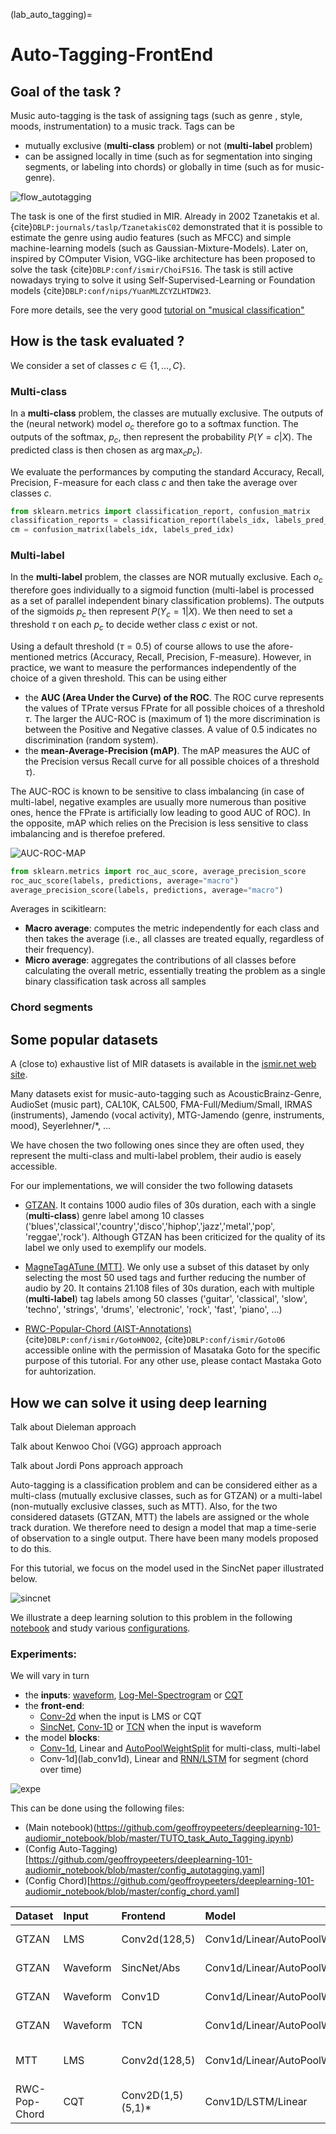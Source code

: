 (lab_auto_tagging)=
# Auto-Tagging-FrontEnd


## Goal of the task ?

Music auto-tagging is the task of assigning tags (such as genre , style, moods, instrumentation) to a music track.
Tags can be
- mutually exclusive (**multi-class** problem) or not (**multi-label** problem)
- can be assigned locally in time (such as for segmentation into singing segments, or labeling into chords) or globally in time (such as for music-genre).

![flow_autotagging](/images/flow_autotagging.png)

The task is one of the first studied in MIR.
Already in 2002 Tzanetakis et al. {cite}`DBLP:journals/taslp/TzanetakisC02` demonstrated that it is possible to estimate the genre using audio features (such as MFCC) and simple machine-learning models (such as Gaussian-Mixture-Models).
Later on, inspired by COmputer Vision, VGG-like architecture has been proposed to solve the task {cite}`DBLP:conf/ismir/ChoiFS16`.
The task is still active nowadays trying to solve it using Self-Supervised-Learning or Foundation models {cite}`DBLP:conf/nips/YuanMLZCYZLHTDW23`.

Fore more details, see the very good [tutorial on "musical classification"](https://music-classification.github.io/tutorial/landing-page.html)


## How is the task evaluated ?

We consider a set of classes $c \in \{1,\ldots,C\}$.

### Multi-class

In a **multi-class** problem, the classes are mutually exclusive.
The outputs of the (neural network) model $o_c$ therefore go to a softmax function.
The outputs of the softmax, $p_c$, then represent the probability $P(Y=c|X)$.
The predicted class is then chosen as $\arg\max_c p_c)$.

We evaluate the performances by computing the standard  Accuracy, Recall, Precision, F-measure for each class $c$ and then take the average over classes $c$.
```python
from sklearn.metrics import classification_report, confusion_matrix
classification_reports = classification_report(labels_idx, labels_pred_idx, output_dict=True)
cm = confusion_matrix(labels_idx, labels_pred_idx)
```

### Multi-label

In the **multi-label** problem, the classes are NOR mutually exclusive.
Each $o_c$ therefore goes individually to a sigmoid function (multi-label is processed as a set of parallel independent binary classification problems).
The outputs of the sigmoids $p_c$ then represent $P(Y_c=1|X)$.
We then need to set a threshold $\tau$ on each $p_c$ to decide wether class $c$ exist or not.

Using a default threshold ($\tau=0.5$) of course allows to use the afore-mentioned metrics (Accuracy, Recall, Precision, F-measure).
However, in practice, we want to measure the performances independently of the choice of a given threshold.
This can be using either
- the **AUC (Area Under the Curve) of the ROC**.
The ROC curve represents the values of TPrate versus FPrate for all possible choices of a threshold $\tau$.
The larger the AUC-ROC is (maximum of 1) the more discrimination is between the Positive and Negative classes.
A value of 0.5 indicates no discrimination (random system).
- the **mean-Average-Precision (mAP)**.
The mAP measures the AUC of the Precision versus Recall curve for all possible choices of a threshold $\tau)$.

The AUC-ROC is known to be sensitive to class imbalancing (in case of multi-label, negative examples are usually more numerous than positive ones, hence the FPrate is artificially low leading to good AUC of ROC).
In the opposite, mAP which relies on the Precision is less sensitive to class imbalancing and is therefoe prefered.

![AUC-ROC-MAP](/images/brick_roc_map_P.png)

```python
from sklearn.metrics import roc_auc_score, average_precision_score
roc_auc_score(labels, predictions, average="macro")
average_precision_score(labels, predictions, average="macro")
```

Averages in scikitlearn:
- **Macro average**: computes the metric independently for each class and then takes the average (i.e., all classes are treated equally, regardless of their frequency).
- **Micro average**: aggregates the contributions of all classes before calculating the overall metric, essentially treating the problem as a single binary classification task across all samples

### Chord segments




## Some popular datasets

A (close to) exhaustive list of MIR datasets is available in the [ismir.net web site](https://ismir.net/resources/datasets/).

Many datasets exist for music-auto-tagging such as AcousticBrainz-Genre, AudioSet (music part), CAL10K, CAL500, FMA-Full/Medium/Small, IRMAS (instruments), Jamendo (vocal activity), MTG-Jamendo (genre, instruments, mood), Seyerlehner/*, ...

We have chosen the two following ones since they are often used, they represent the multi-class and multi-label problem, their audio is easely accessible.

For our implementations, we will consider the two following datasets

- [GTZAN](http://marsyas.info/downloads/datasets.html).
It contains 1000 audio files of 30s duration, each with a single (**multi-class**) genre label among 10 classes ('blues','classical','country','disco','hiphop','jazz','metal','pop', 'reggae','rock').
Although GTZAN has been criticized for the quality of its label we only used to exemplify our models.

- [MagneTagATune (MTT)](https://mirg.city.ac.uk/codeapps/the-magnatagatune-dataset).
We only use a subset of this dataset by only selecting the most 50 used tags and further reducing the number of audio by 20.
It contains 21.108 files of 30s duration, each with multiple (**multi-label**) tag labels among 50 classes ('guitar', 'classical', 'slow', 'techno', 'strings', 'drums', 'electronic', 'rock', 'fast', 'piano', ...)

- [RWC-Popular-Chord (AIST-Annotations)](https://staff.aist.go.jp/m.goto/RWC-MDB/AIST-Annotation/){cite}`DBLP:conf/ismir/GotoHNO02`, {cite}`DBLP:conf/ismir/Goto06`
accessible online with the permission of Masataka Goto for the specific purpose of this tutorial. For any other use, please contact Mastaka Goto for auhtorization.






## How we can solve it using deep learning

Talk about Dieleman approach

Talk about Kenwoo Choi (VGG) approach approach

Talk about Jordi Pons approach approach

Auto-tagging is a classification problem and can be considered either as a multi-class (mutually exclusive classes, such as for GTZAN) or a multi-label (non-mutually exclusive classes, such as MTT).
Also, for the two considered datasets (GTZAN, MTT) the labels are assigned or the whole track duration.
We therefore need to design a model that map a time-serie of observation to a single output.
There have been many models proposed to do this.

For this tutorial, we focus on the model used in the SincNet paper illustrated below.

![sincnet](/images/brick_sincnet.png)

We illustrate a deep learning solution to this problem in the following [notebook](https://github.com/geoffroypeeters/deeplearning-101-audiomir_notebook/blob/master/TUTO_task_Auto_Tagging.ipynb) and study various [configurations](https://github.com/geoffroypeeters/deeplearning-101-audiomir_notebook/blob/master/config_autotagging.yaml).



### Experiments:

We will vary in turn
- the **inputs**: [waveform](lab_waveform), [Log-Mel-Spectrogram](lab_lms) or [CQT](lab_cqt)
- the **front-end**:
	- [Conv-2d](lab_conv2D) when the input is LMS or CQT
	- [SincNet](lab_sincnet), [Conv-1D](lab_conv1D) or [TCN](lab_tcn) when the input is waveform
- the model **blocks**:
	- [Conv-1d](lab_conv1d), Linear and [AutoPoolWeightSplit](lab_AutoPoolWeightSplit) for multi-class, multi-label
	- Conv-1d](lab_conv1d), Linear and [RNN/LSTM](lab_rnn) for segment (chord over time)

![expe](/images/expe_autotagging_P.png)

This can be done using the following files:
- (Main notebook)(https://github.com/geoffroypeeters/deeplearning-101-audiomir_notebook/blob/master/TUTO_task_Auto_Tagging.ipynb)
- (Config Auto-Tagging)[https://github.com/geoffroypeeters/deeplearning-101-audiomir_notebook/blob/master/config_autotagging.yaml]
- (Config Chord)[https://github.com/geoffroypeeters/deeplearning-101-audiomir_notebook/blob/master/config_chord.yaml]

| Dataset   | Input   | Frontend   | Model | Results   | Code |
|:---------- |:----------|:----------|:----------|:---------- |:---------- |
| GTZAN      | LMS       | Conv2d(128,5) | Conv1d/Linear/AutoPoolWeightSplit   | macroRecall: 0.56           | [LINK](https://github.com/geoffroypeeters/deeplearning-101-audiomir_notebook/blob/master/TUTO_task_Auto_Tagging.ipynb_D1-I1-C1.ipynb) |
| GTZAN      | Waveform  | SincNet/Abs   | Conv1d/Linear/AutoPoolWeightSplit   | macroRecall: 0.56           | [LINK](https://github.com/geoffroypeeters/deeplearning-101-audiomir_notebook/blob/master/TUTO_task_Auto_Tagging.ipynb_D1-I2-C2.ipynb) |
| GTZAN      | Waveform  | Conv1D 			 | Conv1d/Linear/AutoPoolWeightSplit   | macroRecall: 0.54           | [LINK](https://github.com/geoffroypeeters/deeplearning-101-audiomir_notebook/blob/master/TUTO_task_Auto_Tagging.ipynb_D1-I2-C3.ipynb) |
| GTZAN      | Waveform  | TCN					 | Conv1d/Linear/AutoPoolWeightSplit   | macroRecall: 0.46           | [LINK](https://github.com/geoffroypeeters/deeplearning-101-audiomir_notebook/blob/master/TUTO_task_Auto_Tagging.ipynb_D1-I2-C4.ipynb) |
| MTT        | LMS       | Conv2d(128,5) | Conv1d/Linear/AutoPoolWeightSplit   | AUC: 0.81, avgPrec: 0.29    | [LINK](https://github.com/geoffroypeeters/deeplearning-101-audiomir_notebook/blob/master/TUTO_task_Auto_Tagging.ipynb_D2-I1-C1.ipynb) |
| RWC-Pop-Chord | CQT    | Conv2D(1,5)(5,1)* |	Conv1D/LSTM/Linear             | macroRecall: 0.54           | [LINK](https://github.com/geoffroypeeters/deeplearning-101-audiomir_notebook/blob/master/TUTO_task_Auto_Tagging.ipynb_D3-I3-Chord.ipynb) |
